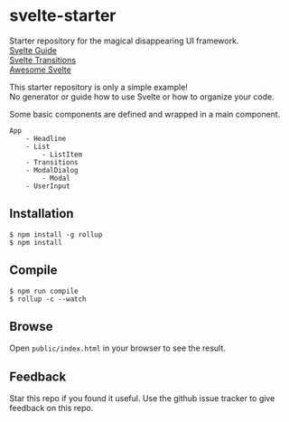 # svelte-starter

Starter repository for the magical disappearing UI framework.  
[Svelte Guide](https://svelte.technology/guide)  
[Svelte Transitions](https://github.com/sveltejs/svelte-transitions)  
[Awesome Svelte](https://github.com/flagello/awesome-sveltejs)  

This starter repository is only a simple example!  
No generator or guide how to use Svelte or how to organize your code.  

Some basic components are defined and wrapped in a main component.  

    App
        - Headline
        - List
            - ListItem
        - Transitions
        - ModalDialog
            - Modal
        - UserInput

## Installation

    $ npm install -g rollup
    $ npm install

## Compile

    $ npm run compile
    $ rollup -c --watch

## Browse

Open `public/index.html` in your browser to see the result.

## Feedback
Star this repo if you found it useful. Use the github issue tracker to give feedback on this repo.
